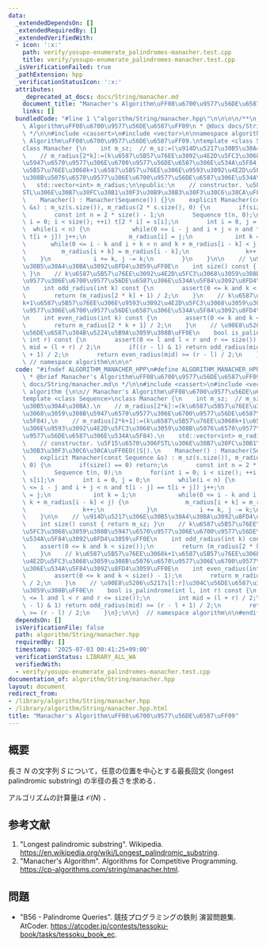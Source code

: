 ```yaml
---
data:
  _extendedDependsOn: []
  _extendedRequiredBy: []
  _extendedVerifiedWith:
  - icon: ':x:'
    path: verify/yosupo-enumerate_palindromes-manacher.test.cpp
    title: verify/yosupo-enumerate_palindromes-manacher.test.cpp
  _isVerificationFailed: true
  _pathExtension: hpp
  _verificationStatusIcon: ':x:'
  attributes:
    _deprecated_at_docs: docs/String/manacher.md
    document_title: "Manacher's Algorithm\uFF08\u6700\u9577\u56DE\u6587\uFF09"
    links: []
  bundledCode: "#line 1 \"algorithm/String/manacher.hpp\"\n\n\n\n/**\n * @brief Manacher's\
    \ Algorithm\uFF08\u6700\u9577\u56DE\u6587\uFF09\n * @docs docs/String/manacher.md\n\
    \ */\n\n#include <cassert>\n#include <vector>\n\nnamespace algorithm {\n\n// Manacher's\
    \ Algorithm\uFF08\u6700\u9577\u56DE\u6587\uFF09.\ntemplate <class Sequence>\n\
    class Manacher {\n    int m_sz;  // m_sz:=(\u914D\u5217\u30B5\u30A4\u30BA).\n\
    \    // m_radius[2*k]:=(k\u6587\u5B57\u76EE\u3092\u4E2D\u5FC3\u3068\u3059\u308B\
    \u5947\u6570\u9577\u306E\u6700\u9577\u56DE\u6587\u306E\u534A\u5F84),\n    // m_radius[2*k+1]:=(k\u6587\
    \u5B57\u76EE\u3068k+1\u6587\u5B57\u76EE\u306E\u9593\u3092\u4E2D\u5FC3\u3068\u3059\
    \u308B\u5076\u6570\u9577\u306E\u6700\u9577\u56DE\u6587\u306E\u534A\u5F84).\n \
    \   std::vector<int> m_radius;\n\npublic:\n    // constructor. \u5F15\u6570\u306F\
    STL\u306E\u30B7\u30FC\u30B1\u30F3\u30B9\u30B3\u30F3\u30C6\u30CA\uFF0EO(|S|).\n\
    \    Manacher() : Manacher(Sequence()) {}\n    explicit Manacher(const Sequence\
    \ &s) : m_sz(s.size()), m_radius(2 * s.size(), 0) {\n        if(size() == 0) return;\n\
    \        const int n = 2 * size() - 1;\n        Sequence t(n, 0);\n        for(int\
    \ i = 0; i < size(); ++i) t[2 * i] = s[i];\n        int i = 0, j = 0;\n      \
    \  while(i < n) {\n            while(0 <= i - j and i + j < n and t[i - j] ==\
    \ t[i + j]) j++;\n            m_radius[i] = j;\n            int k = 1;\n     \
    \       while(0 <= i - k and i + k < n and k + m_radius[i - k] < j) {\n      \
    \          m_radius[i + k] = m_radius[i - k];\n                k++;\n        \
    \    }\n            i += k, j -= k;\n        }\n    }\n\n    // \u914D\u5217\u306E\
    \u30B5\u30A4\u30BA\u3092\u8FD4\u3059\uFF0E\n    int size() const { return m_sz;\
    \ }\n    // k\u6587\u5B57\u76EE\u3092\u4E2D\u5FC3\u3068\u3059\u308B\u5947\u6570\
    \u9577\u306E\u6700\u9577\u56DE\u6587\u306E\u534A\u5F84\u3092\u8FD4\u3059\uFF0E\
    \n    int odd_radius(int k) const {\n        assert(0 <= k and k < size());\n\
    \        return (m_radius[2 * k] + 1) / 2;\n    }\n    // k\u6587\u5B57\u76EE\u3068\
    k+1\u6587\u5B57\u76EE\u306E\u9593\u3092\u4E2D\u5FC3\u3068\u3059\u308B\u5076\u6570\
    \u9577\u306E\u6700\u9577\u56DE\u6587\u306E\u534A\u5F84\u3092\u8FD4\u3059\uFF0E\
    \n    int even_radius(int k) const {\n        assert(0 <= k and k < size() - 1);\n\
    \        return m_radius[2 * k + 1] / 2;\n    }\n    // \u90E8\u5206\u5217s[l:r]\u304C\
    \u56DE\u6587\u304B\u5224\u5B9A\u3059\u308B\uFF0E\n    bool is_palindrome(int l,\
    \ int r) const {\n        assert(0 <= l and l < r and r <= size());\n        int\
    \ mid = (l + r) / 2;\n        if((r - l) & 1) return odd_radius(mid) >= (r - l\
    \ + 1) / 2;\n        return even_radius(mid) >= (r - l) / 2;\n    }\n};\n\n} \
    \ // namespace algorithm\n\n\n"
  code: "#ifndef ALGORITHM_MANACHER_HPP\n#define ALGORITHM_MANACHER_HPP 1\n\n/**\n\
    \ * @brief Manacher's Algorithm\uFF08\u6700\u9577\u56DE\u6587\uFF09\n * @docs\
    \ docs/String/manacher.md\n */\n\n#include <cassert>\n#include <vector>\n\nnamespace\
    \ algorithm {\n\n// Manacher's Algorithm\uFF08\u6700\u9577\u56DE\u6587\uFF09.\n\
    template <class Sequence>\nclass Manacher {\n    int m_sz;  // m_sz:=(\u914D\u5217\
    \u30B5\u30A4\u30BA).\n    // m_radius[2*k]:=(k\u6587\u5B57\u76EE\u3092\u4E2D\u5FC3\
    \u3068\u3059\u308B\u5947\u6570\u9577\u306E\u6700\u9577\u56DE\u6587\u306E\u534A\
    \u5F84),\n    // m_radius[2*k+1]:=(k\u6587\u5B57\u76EE\u3068k+1\u6587\u5B57\u76EE\
    \u306E\u9593\u3092\u4E2D\u5FC3\u3068\u3059\u308B\u5076\u6570\u9577\u306E\u6700\
    \u9577\u56DE\u6587\u306E\u534A\u5F84).\n    std::vector<int> m_radius;\n\npublic:\n\
    \    // constructor. \u5F15\u6570\u306FSTL\u306E\u30B7\u30FC\u30B1\u30F3\u30B9\
    \u30B3\u30F3\u30C6\u30CA\uFF0EO(|S|).\n    Manacher() : Manacher(Sequence()) {}\n\
    \    explicit Manacher(const Sequence &s) : m_sz(s.size()), m_radius(2 * s.size(),\
    \ 0) {\n        if(size() == 0) return;\n        const int n = 2 * size() - 1;\n\
    \        Sequence t(n, 0);\n        for(int i = 0; i < size(); ++i) t[2 * i] =\
    \ s[i];\n        int i = 0, j = 0;\n        while(i < n) {\n            while(0\
    \ <= i - j and i + j < n and t[i - j] == t[i + j]) j++;\n            m_radius[i]\
    \ = j;\n            int k = 1;\n            while(0 <= i - k and i + k < n and\
    \ k + m_radius[i - k] < j) {\n                m_radius[i + k] = m_radius[i - k];\n\
    \                k++;\n            }\n            i += k, j -= k;\n        }\n\
    \    }\n\n    // \u914D\u5217\u306E\u30B5\u30A4\u30BA\u3092\u8FD4\u3059\uFF0E\n\
    \    int size() const { return m_sz; }\n    // k\u6587\u5B57\u76EE\u3092\u4E2D\
    \u5FC3\u3068\u3059\u308B\u5947\u6570\u9577\u306E\u6700\u9577\u56DE\u6587\u306E\
    \u534A\u5F84\u3092\u8FD4\u3059\uFF0E\n    int odd_radius(int k) const {\n    \
    \    assert(0 <= k and k < size());\n        return (m_radius[2 * k] + 1) / 2;\n\
    \    }\n    // k\u6587\u5B57\u76EE\u3068k+1\u6587\u5B57\u76EE\u306E\u9593\u3092\
    \u4E2D\u5FC3\u3068\u3059\u308B\u5076\u6570\u9577\u306E\u6700\u9577\u56DE\u6587\
    \u306E\u534A\u5F84\u3092\u8FD4\u3059\uFF0E\n    int even_radius(int k) const {\n\
    \        assert(0 <= k and k < size() - 1);\n        return m_radius[2 * k + 1]\
    \ / 2;\n    }\n    // \u90E8\u5206\u5217s[l:r]\u304C\u56DE\u6587\u304B\u5224\u5B9A\
    \u3059\u308B\uFF0E\n    bool is_palindrome(int l, int r) const {\n        assert(0\
    \ <= l and l < r and r <= size());\n        int mid = (l + r) / 2;\n        if((r\
    \ - l) & 1) return odd_radius(mid) >= (r - l + 1) / 2;\n        return even_radius(mid)\
    \ >= (r - l) / 2;\n    }\n};\n\n}  // namespace algorithm\n\n#endif\n"
  dependsOn: []
  isVerificationFile: false
  path: algorithm/String/manacher.hpp
  requiredBy: []
  timestamp: '2025-07-03 00:41:25+09:00'
  verificationStatus: LIBRARY_ALL_WA
  verifiedWith:
  - verify/yosupo-enumerate_palindromes-manacher.test.cpp
documentation_of: algorithm/String/manacher.hpp
layout: document
redirect_from:
- /library/algorithm/String/manacher.hpp
- /library/algorithm/String/manacher.hpp.html
title: "Manacher's Algorithm\uFF08\u6700\u9577\u56DE\u6587\uFF09"
---
```

## 概要

長さ $N$ の文字列 $S$ について，任意の位置を中心とする最長回文 (longest palindromic substring) の半径の長さを求める．

アルゴリズムの計算量は $\mathcal{O}(N)$ ．


## 参考文献

1. "Longest palindromic substring". Wikipedia. <https://en.wikipedia.org/wiki/Longest_palindromic_substring>.
1. "Manacher's Algorithm". Algorithms for Competitive Programming. <https://cp-algorithms.com/string/manacher.html>.


## 問題

- "B56 - Palindrome Queries". 競技プログラミングの鉄則 演習問題集. AtCoder. <https://atcoder.jp/contests/tessoku-book/tasks/tessoku_book_ec>.
